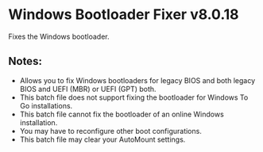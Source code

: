 # Windows Bootloader Fixer v8.0.18
Fixes the Windows bootloader.

## Notes:
- Allows you to fix Windows bootloaders for legacy BIOS and both legacy BIOS and UEFI (MBR) or UEFI (GPT) both.
- This batch file does not support fixing the bootloader for Windows To Go installations.
- This batch file cannot fix the bootloader of an online Windows installation.
- You may have to reconfigure other boot configurations.
- This batch file may clear your AutoMount settings.
